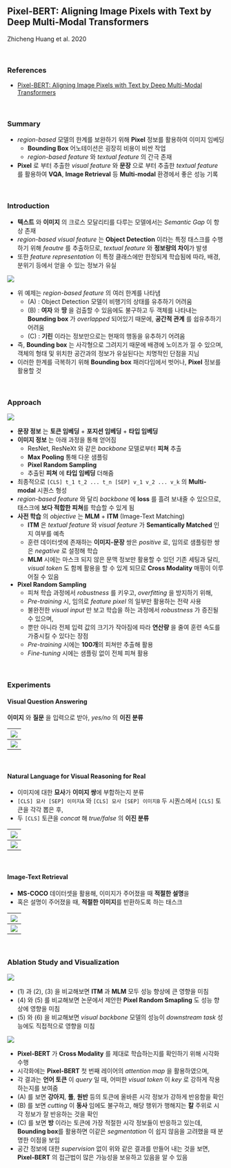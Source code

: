 ## Pixel-BERT: Aligning Image Pixels with Text by Deep Multi-Modal Transformers

Zhicheng Huang et al. 2020

<br>

### References

- [Pixel-BERT: Aligning Image Pixels with Text by Deep Multi-Modal Transformers](https://arxiv.org/abs/2004.00849)

<br>

### Summary

- _region-based_ 모델의 한계를 보완하기 위해 **Pixel** 정보를 활용하여 이미지 임베딩
	- **Bounding Box** 어노테이션은 굉장히 비용이 비싼 작업
	- _region-based feature_ 와 _textual feature_ 의 간극 존재
- **Pixel** 로 부터 추출한 _visual feature_ 와 **문장** 으로 부터 추출한 _textual feature_ 를 활용하여 **VQA**, **Image Retrieval** 등 **Multi-modal** 환경에서 좋은 성능 기록

<br>

### Introduction

- **텍스트** 와 **이미지** 의 크로스 모달리티를 다루는 모델에서는 _Semantic Gap_ 이 항상 존재
- _region-based visual feature_ 는 **Object Detection** 이라는 특정 태스크를 수행하기 위해 _feautre_ 를 추출하므로, _textual feature_ 와 **정보량의 차이**가 발생
- 또한 _feature representation_ 이 특정 클래스에만 한정되게 학습됨에 따라, 배경, 분위기 등에서 얻을 수 있는 정보가 유실

![](../images/pixel-bert/semantic-gap.png)

- 위 예제는 _region-based feature_ 의 여러 한계를 나타냄
	- (A) : Object Detection 모델이 비행기의 상태를 유추하기 어려움
	- (B) : **여자** 와 **땅** 을 검출할 수 있음에도 불구하고 두 객체를 나타내는 **Bounding box** 가 _overlapped_ 되어있기 때문에, **공간적 관계** 를 쉽유추하기 어려움
	- (C) : **기린** 이라는 정보만으로는 현재의 행동을 유추하기 어려움
- 즉, **Bounding box** 는 사각형으로 그려지기 때문에 배경에 노이즈가 낄 수 있으며, 객체의 형태 및 위치한 공간과의 정보가 유실된다는 치명적인 단점을 지님
- 이러한 한계를 극복하기 위해 **Bounding box** 패러다임에서 벗어나, **Pixel** 정보를 활용할 것

<br>

### Approach

![](../images/pixel-bert/arch.png)

- **문장 정보** 는 **토큰 임베딩** + **포지션 임베딩** + **타입 임베딩**
- **이미지 정보** 는 아래 과정을 통해 얻어짐
  - ResNet, ResNeXt 와 같은 _backbone_ 모델로부터 **피쳐** 추출
  - **Max Pooling** 통해 다운 샘플링
  - **Pixel Random Sampling**
  - 추출된 **피쳐** 에 **타입 임베딩** 더해줌
- 최종적으로 `[CLS] t_1 t_2 ... t_n [SEP] v_1 v_2 ... v_k` 의 **Multi-modal** 시퀀스 형성
- _region-based feature_ 와 달리 _backbone_ 에 **loss** 를 흘려 보내줄 수 있으므로, 태스크에 **보다 적합한 피쳐**를 학습할 수 있게 됨
- **사전 학습** 의 _objective_ 는 **MLM** + **ITM** (Image-Text Matching)
	- **ITM** 은 _textual feature_ 와 _visual feature_ 가 **Semantically Matched** 인지 여부를 예측
	- 훈련 데이터셋에 존재하는 **이미지-문장** 쌍은 _positive_ 로, 임의로 샘플링한 쌍은 _negative_ 로 설정해 학습
	- **MLM** 시에는 마스크 되지 않은 문맥 정보만 활용할 수 있던 기존 세팅과 달리, _visual token_ 도 함께 활용을 할 수 있게 되므로 **Cross Modality** 매핑이 이루어질 수 있음
- **Pixel Random Sampling**
	- 피쳐 학습 과정에서 _robustness_ 를 키우고, _overfitting_ 을 방지하기 위해,
	- _Pre-training_ 시, 임의로 _feature pixel_ 의 일부만 활용하는 전략 사용
	- 불완전한 _visual input_ 만 보고 학습을 하는 과정에서 _robustness_ 가 증진될 수 있으며,
	- 뿐만 아니라 전체 입력 값의 크기가 작아짐에 따라 **연산량** 을 줄여 훈련 속도를 가중시킬 수 있다는 장점
	- _Pre-training_ 시에는 **100개**의 피쳐만 추출해 활용
	- _Fine-tuning_ 시에는 샘플링 없이 전체 피쳐 활용
	

<br>

### Experiments

#### Visual Question Answering

**이미지** 와 **질문** 을 입력으로 받아, _yes/no_ 의 **이진 분류**

|   ![](../images/pixel-bert/vqa.png)   |
| :-----------------------------------: |
| ![](../images/pixel-bert/vqa-tab.png) |

<br>

#### Natural Language for Visual Reasoning for Real

- 이미지에 대한 **묘사**가 **이미지 쌍**에 부합하는지 분류
- `[CLS] 묘사 [SEP] 이미지A` 와 `[CLS] 묘사 [SEP] 이미지B` 두 시퀀스에서 `[CLS]` 토큰을 각각 뽑은 후,
- 두 `[CLS]` 토큰을 _concat_ 해 _true/false_ 의 **이진 분류**

|   ![](../images/pixel-bert/nlvr.png)   |
| :------------------------------------: |
| ![](../images/pixel-bert/nlvr-tab.png) |

<br>

#### Image-Text Retrieval

- **MS-COCO** 데이터셋을 활용해, 이미지가 주어졌을 때 **적절한 설명**을
- 혹은 설명이 주어졌을 때, **적절한 이미지**를 반환하도록 하는 태스크

|   ![](../images/pixel-bert/retrieval.png)   |
| :-----------------------------------------: |
| ![](../images/pixel-bert/retrieval-tab.png) |

<br>

### Ablation Study and Visualization

![](../images/pixel-bert/ablation.png)

- (1) 과 (2), (3) 을 비교해보면 **ITM** 과 **MLM** 모두 성능 향상에 큰 영향을 미침
- (4) 와 (5) 를 비교해보면 논문에서 제안한 **Pixel Random Smapling** 도 성능 향상에 영향을 미침
- (5) 와 (6) 을 비교해보면 _visual backbone_ 모델의 성능이 _downstream task_ 성능에도 직접적으로 영향을 미침

![](../images/pixel-bert/viz.png)

- **Pixel-BERT** 가 **Cross Modality** 를 제대로 학습하는지를 확인하기 위해 시각화 수행
- 시각화에는 **Pixel-BERT** 첫 번째 레이어의 _attention map_ 을 활용하였으며,
- 각 결과는 **언어 토큰** 이 _query_ 일 때, 어떠한 _visual token_ 이 _key_ 로 강하게 작용하는지를 보여줌
- (A) 를 보면 **강아지**, **풀**, **원반** 등의 토큰에 올바른 시각 정보가 강하게 반응함을 확인
- (B) 를 보면 _cutting_ 이 **동사** 임에도 불구하고, 해당 행위가 행해지는 **칼** 주위로 시각 정보가 잘 반응하는 것을 확인
- (C) 를 보면 **방** 이라는 토큰에 가장 적절한 시각 정보들이 반응하고 있는데, **Bounding box**를 활용하면 이같은 _segmentation_ 이 쉽지 않음을 고려했을 때 분명한 이점을 보임
- 공간 정보에 대한 _supervision_ 없이 위와 같은 결과를 만들어 내는 것을 보면, **Pixel-BERT** 의 접근법이 많은 가능성을 보유하고 있음을 알 수 있음